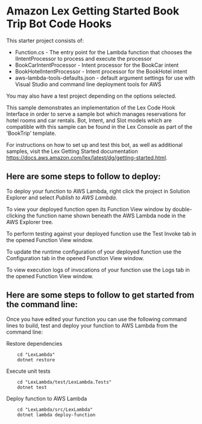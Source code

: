 # Amazon Lex Getting Started Book Trip Bot Code Hooks

This starter project consists of:
* Function.cs - The entry point for the Lambda function that chooses the IIntentProcessor to process and execute the processor
* BookCarIntentProcessor - Intent processor for the BookCar intent
* BookHotelIntentProcessor - Intent processor for the BookHotel intent 
* aws-lambda-tools-defaults.json - default argument settings for use with Visual Studio and command line deployment tools for AWS

You may also have a test project depending on the options selected.

This sample demonstrates an implementation of the Lex Code Hook Interface
in order to serve a sample bot which manages reservations for hotel rooms and car rentals.
Bot, Intent, and Slot models which are compatible with this sample can be found in the Lex Console
as part of the 'BookTrip' template.

For instructions on how to set up and test this bot, as well as additional samples,
visit the Lex Getting Started documentation https://docs.aws.amazon.com/lex/latest/dg/getting-started.html.


## Here are some steps to follow to deploy:

To deploy your function to AWS Lambda, right click the project in Solution Explorer and select *Publish to AWS Lambda*.

To view your deployed function open its Function View window by double-clicking the function name shown beneath the AWS Lambda node in the AWS Explorer tree.

To perform testing against your deployed function use the Test Invoke tab in the opened Function View window.

To update the runtime configuration of your deployed function use the Configuration tab in the opened Function View window.

To view execution logs of invocations of your function use the Logs tab in the opened Function View window.

## Here are some steps to follow to get started from the command line:

Once you have edited your function you can use the following command lines to build, test and deploy your function to AWS Lambda from the command line:

Restore dependencies
```
    cd "LexLambda"
    dotnet restore
```

Execute unit tests
```
    cd "LexLambda/test/LexLambda.Tests"
    dotnet test
```

Deploy function to AWS Lambda
```
    cd "LexLambda/src/LexLambda"
    dotnet lambda deploy-function
```

